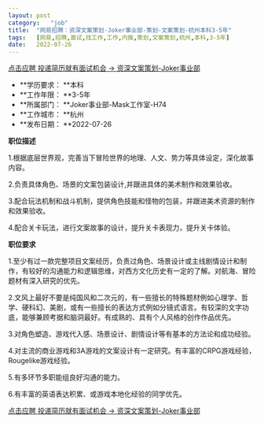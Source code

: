 ```yaml
---
layout:	post
category:	"job"
title:	"网易招聘：资深文案策划-Joker事业部-策划-文案策划-杭州本科3-5年"
tags:	[网易,招聘,面试,找工作,工作,内推,策划,文案策划,杭州,本科,3-5年]
date:	2022-07-26
---
```


[点击应聘 投递简历就有面试机会 ->  资深文案策划-Joker事业部](http://mobile.bole.netease.com/bole/boleDetail?id=40997&employeeId=346f03c3cda5f04c&key=all)



- **学历要求： **本科
- **工作年限： **3-5年
- **所属部门： **Joker事业部-Mask工作室-H74
- **工作城市： **杭州
- **发布日期： **2022-07-26



**职位描述**

1.根据底层世界观，完善当下冒险世界的地理、人文、势力等具体设定，深化故事内容。

2.负责具体角色、场景的文案包装设计,并跟进具体的美术制作和效果验收。

3.配合玩法机制和战斗机制，提供角色技能和怪物的包装，并跟进美术资源的制作和效果验收。

4.配合关卡玩法，进行文案故事的设计，提升关卡表现力，提升关卡体验。





**职位要求**

1.至少有过一款完整项目文案经历，负责过角色、场景设计或主线剧情设计和制作，有较好的沟通能力和逻辑思维，对西方文化历史有一定的了解。对航海、冒险题材有深入研究的优先。

2.文风上最好不要是纯国风和二次元的，有一些擅长的特殊题材例如心理学、哲学、硬科幻、美剧，或有一些擅长的表达方式例如分镜式语言。有较深的文字功底，能够兼顾考据和脑洞最好。有成熟的、具有个人风格的创作作品优先。

3.对角色塑造、游戏代入感、场景设计、剧情设计等有基本的方法论和成功经验。

4.对主流的商业游戏和3A游戏的文案设计有一定研究。有丰富的CRPG游戏经验，Rougelike游戏经验。

5.有多环节多职能组良好沟通的能力。

6.有丰富的英语表达积累、或游戏本地化经验的同学优先。





[点击应聘 投递简历就有面试机会 ->  资深文案策划-Joker事业部](http://mobile.bole.netease.com/bole/boleDetail?id=40997&employeeId=346f03c3cda5f04c&key=all)